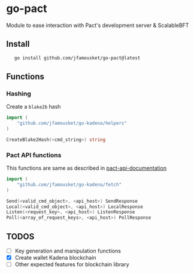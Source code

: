 # go-pact

Module to ease interaction with Pact's development server &amp; ScalableBFT

## Install

```bash
   go install github.com/jfamousket/go-pact@latest
```

## Functions

### Hashing

Create a `blake2b` hash

```go
import (
    "github.com/jfamousket/go-kadena/helpers"
)

CreateBlake2Hash(<cmd_string>) string
```

### Pact API functions

This functions are same as described in [pact-api-documentation](https://pact-language.readthedocs.io/en/stable/pact-reference.html?highlight=%2Fsend#rest-api)

```go
import (
    "github.com/jfamousket/go-kadena/fetch"
)

Send(<valid_cmd_object>, <api_host>) SendResponse
Local(<valid_cmd_object>, <api_host>) LocalResponse
Listen(<request_key>, <api_host>) ListenResponse
Poll(<array_of_request_keys>, <api_host>) PollResponse
```

## TODOS

- [ ] Key generation and manipulation functions
- [x] Create wallet Kadena blockchain
- [ ] Other expected features for blockchain library
